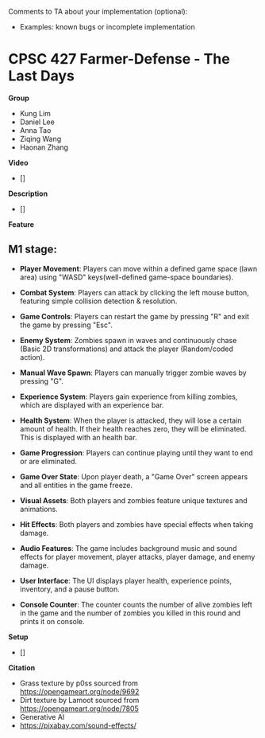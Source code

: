 Comments to TA about your implementation (optional):
- Examples: known bugs or incomplete implementation

# CPSC 427 Farmer-Defense - The Last Days

**Group**

- Kung Lim
- Daniel Lee
- Anna Tao
- Ziqing Wang
- Haonan Zhang

**Video**

- []

**Description**

- []

**Feature**

## M1 stage:

* **Player Movement**: Players can move within a defined game space (lawn area) using "WASD" keys(well-defined game-space boundaries).

* **Combat System**: Players can attack by clicking the left mouse button, featuring simple collision detection & resolution.

* **Game Controls**: Players can restart the game by pressing "R" and exit the game by pressing "Esc".

* **Enemy System**: Zombies spawn in waves and continuously chase (Basic 2D transformations) and attack the player (Random/coded action).

* **Manual Wave Spawn**: Players can manually trigger zombie waves by pressing "G".

* **Experience System**: Players gain experience from killing zombies, which are displayed with an experience bar.

* **Health System**: When the player is attacked, they will lose a certain amount of health. If their health reaches zero, they will be eliminated. This is displayed with an health bar.

* **Game Progression**: Players can continue playing until they want to end or are eliminated.

* **Game Over State**: Upon player death, a "Game Over" screen appears and all entities in the game freeze.

* **Visual Assets**: Both players and zombies feature unique textures and animations.

* **Hit Effects**: Both players and zombies have special effects when taking damage.

* **Audio Features**: The game includes background music and sound effects for player movement, player attacks, player damage, and enemy damage.

* **User Interface**: The UI displays player health, experience points, inventory, and a pause button.

* **Console Counter**: The counter counts the number of alive zombies left in the game and the number of zombies you killed in this round and prints it on console.



**Setup**

- []

**Citation**

- Grass texture by p0ss sourced from https://opengameart.org/node/9692
- Dirt texture by Lamoot sourced from https://opengameart.org/node/7805
- Generative AI
- https://pixabay.com/sound-effects/

[comment]: <> (* **Scoring System**: Players earn points for killing zombies, which are displayed on the scoreboard.)